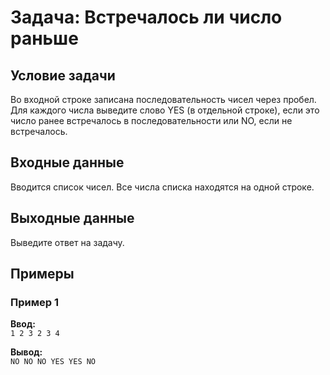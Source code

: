 # Задача: Встречалось ли число раньше

## Условие задачи
Во входной строке записана последовательность чисел через пробел. Для каждого числа выведите слово YES (в отдельной строке), если это число ранее встречалось в последовательности или NO, если не встречалось.

## Входные данные
Вводится список чисел. Все числа списка находятся на одной строке.

## Выходные данные
Выведите ответ на задачу.

## Примеры
### Пример 1
**Ввод:**  
`1 2 3 2 3 4`  

**Вывод:**  
`NO
NO
NO
YES
YES
NO`  
